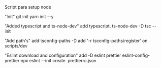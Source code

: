 Script para setup node

"Init"
git init
yarn init --y

"Added typescript and ts-node-dev"
add typescript, ts-node-dev -D
tsc --init

"Add path's"
add tsconfig-paths -D
add '-r tsconfig-paths/register' on scripts/dev

"Eslint download and configuration"
add -D eslint prettier eslint-config-prettier
npx eslint --init
create .prettierrc.json
